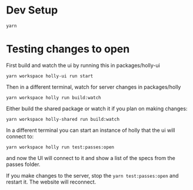 # Dev Setup

```
yarn
```

# Testing changes to open

First build and watch the ui by running this in packages/holly-ui

```
yarn workspace holly-ui run start
```

Then in a different terminal, watch for server changes in packages/holly

```
yarn workspace holly run build:watch
```

Either build the shared package or watch it if you plan on making changes:

```
yarn workspace holly-shared run build:watch
```

In a different terminal you can start an instance of holly that the ui will connect to:

```
yarn workspace holly run test:passes:open
```

and now the UI will connect to it and show a list of the specs from the passes folder.

If you make changes to the server, stop the `yarn test:passes:open` and restart it. The website will reconnect.
